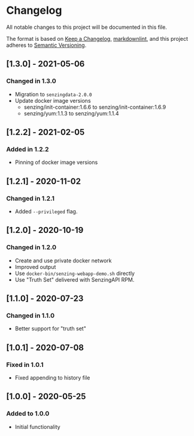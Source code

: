 # Changelog

All notable changes to this project will be documented in this file.

The format is based on [Keep a Changelog](https://keepachangelog.com/en/1.0.0/),
[markdownlint](https://dlaa.me/markdownlint/),
and this project adheres to [Semantic Versioning](https://semver.org/spec/v2.0.0.html).

## [1.3.0] - 2021-05-06

### Changed in 1.3.0

- Migration to `senzingdata-2.0.0`
- Update docker image versions
  - senzing/init-container:1.6.6 to senzing/init-container:1.6.9
  - senzing/yum:1.1.3 to senzing/yum:1.1.4

## [1.2.2] - 2021-02-05

### Added in 1.2.2

- Pinning of docker image versions

## [1.2.1] - 2020-11-02

### Changed in 1.2.1

- Added `--privileged` flag.

## [1.2.0] - 2020-10-19

### Changed in 1.2.0

- Create and use private docker network
- Improved output
- Use `docker-bin/senzing-webapp-demo.sh` directly
- Use "Truth Set" delivered with SenzingAPI RPM.

## [1.1.0] - 2020-07-23

### Changed in 1.1.0

- Better support for "truth set"

## [1.0.1] - 2020-07-08

### Fixed in 1.0.1

- Fixed appending to history file

## [1.0.0] - 2020-05-25

### Added to 1.0.0

- Initial functionality
